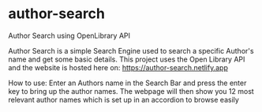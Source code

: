 # author-search
Author Search using OpenLibrary API

Author Search is a simple Search Engine used to search a specific Author's name and get some basic details. This project uses the Open Library API and the website is hosted here on: https://author-search.netlify.app

How to use:
Enter an Authors name in the Search Bar and press the enter key to bring up the author names. The webpage will then show you 12 most relevant author names which is set up in an accordion to browse easily
